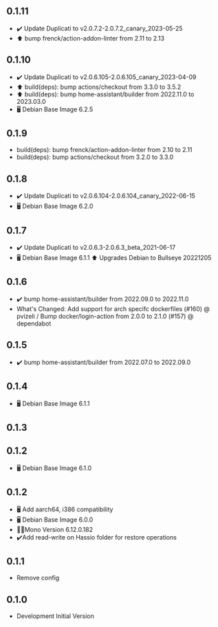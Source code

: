 <!-- https://developers.home-assistant.io/docs/add-ons/presentation#keeping-a-changelog -->

## 0.1.11

- ✔️ Update Duplicati to v2.0.7.2-2.0.7.2_canary_2023-05-25
- ⬆️ bump frenck/action-addon-linter from 2.11 to 2.13 


## 0.1.10

- ✔️ Update Duplicati to v2.0.6.105-2.0.6.105_canary_2023-04-09
- ⬆️ build(deps): bump actions/checkout from 3.3.0 to 3.5.2
- ⬆️ build(deps): bump home-assistant/builder from 2022.11.0 to 2023.03.0
- 🖥️ Debian Base Image 6.2.5


## 0.1.9

- build(deps): bump frenck/action-addon-linter from 2.10 to 2.11
- build(deps): bump actions/checkout from 3.2.0 to 3.3.0

## 0.1.8

- ✔️ Update Duplicati to v2.0.6.104-2.0.6.104_canary_2022-06-15
- 🖥️ Debian Base Image 6.2.0

## 0.1.7

- ✔️ Update Duplicati to v2.0.6.3-2.0.6.3_beta_2021-06-17
- 🖥️ Debian Base Image 6.1.1
  ⬆️ Upgrades Debian to Bullseye 20221205

## 0.1.6

- ✔️ bump home-assistant/builder from 2022.09.0 to 2022.11.0
- What's Changed: Add support for arch specifc dockerfiles (#160) @​pvizeli / Bump docker/login-action from 2.0.0 to 2.1.0 (#157) @​dependabot

## 0.1.5

- ✔️ bump home-assistant/builder from 2022.07.0 to 2022.09.0

## 0.1.4

- 🖥️ Debian Base Image 6.1.1

## 0.1.3

## 0.1.2

- 🖥️ Debian Base Image 6.1.0

## 0.1.2

- 🖥️ Add aarch64, i386 compatibility
- 🖥️ Debian Base Image 6.0.0
- 🧑‍💻Mono Version 6.12.0.182
- ✔️Add read-write on Hassio folder for restore operations

## 0.1.1

- Remove config

## 0.1.0

- Development Initial Version
